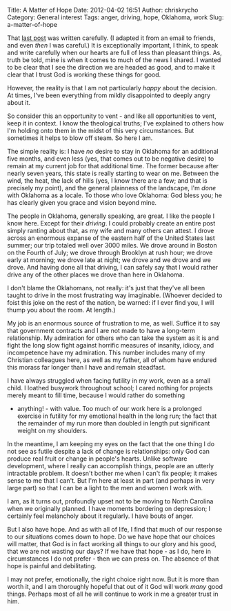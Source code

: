Title: A Matter of Hope
Date: 2012-04-02 16:51
Author: chriskrycho
Category: General interest
Tags: anger, driving, hope, Oklahoma, work
Slug: a-matter-of-hope

That [last post][] was written carefully. (I adapted it from an email to
friends, and even *then* I was careful.) It is exceptionally important,
I think, to speak and write carefully when our hearts are full of less
than pleasant things. As, truth be told, mine is when it comes to much
of the news I shared. I wanted to be clear that I see the direction we
are headed as good, and to make it clear that I trust God is working
these things for good.

However, the reality is that I am not particularly *happy* about the
decision. At times, I've been everything from mildly disappointed to
deeply angry about it. <!--more-->

So consider this an opportunity to vent - and like all opportunities to
vent, keep it in context. I know the theological truths; I've explained
to others how I'm holding onto them in the midst of this very
circumstances. But sometimes it helps to blow off steam. So here I am.

The simple reality is: I have *no* desire to stay in Oklahoma for an
additional five months, and even less (yes, that comes out to be
negative desire) to remain at my current job for that additional time.
The former because after nearly seven years, this state is really
starting to wear on me. Between the wind, the heat, the lack of hills
(yes, I know there are a few; and that is precisely my point), and the
general plainness of the landscape, I'm *done* with Oklahoma as a
locale. To those who love Oklahoma: God bless you; he has clearly given
you grace and vision beyond mine.

The people in Oklahoma, generally speaking, are great. I like the people
I know here. Except for their *driving*. I could probably create an
entire post simply ranting about that, as my wife and many others can
attest. I drove across an enormous expanse of the eastern half of the
United States last summer; our trip totaled well over 3000 miles. We
drove around in Boston on the Fourth of July; we drove through Brooklyn
at rush hour; we drove early at morning; we drove late at night; we
drove and we drove and we drove. And having done all that driving, I can
safely say that I would rather drive any of the other places we drove
than here in Oklahoma.

I don't blame the Oklahomans, not really: it's just that they've all
been taught to drive in the most frustrating way imaginable. (Whoever
decided to foist this joke on the rest of the nation, be warned: if I
ever find you, I will thump you about the room. At length.)

My job is an enormous source of frustration to me, as well. Suffice it
to say that government contracts and I are not made to have a long-term
relationship. My admiration for others who can take the system as it is
and fight the long slow fight against horrific measures of insanity,
idiocy, and incompetence have my admiration. This number includes many
of my Christian colleagues here, as well as my father, all of whom have
endured this morass far longer than I have and remain steadfast.

I have always struggled when facing futility in my work, even as a small
child. I loathed busywork throughout school; I cared nothing for
projects merely meant to fill time, because I would rather do something
- anything! - with value. Too much of our work here is a prolonged
exercise in futility for my emotional health in the long run; the fact
that the remainder of my run more than doubled in length put significant
weight on my shoulders.

In the meantime, I am keeping my eyes on the fact that the one thing I
do not see as futile despite a lack of change is relationships: only God
can produce real fruit or change in people's hearts. Unlike software
development, where I really can accomplish things, people are an utterly
intractable problem. It doesn't bother me when I can't fix people; it
makes sense to me that I can't. But I'm here at least in part (and
perhaps in very large part) so that I can be a light to the men and
women I work with.

I am, as it turns out, profoundly upset not to be moving to North
Carolina when we originally planned. I have moments bordering on
depression; I certainly feel melancholy about it regularly. I have bouts
of anger.

But I also have hope. And as with all of life, I find that much of our
response to our situations comes down to hope. Do we have hope that our
choices will matter, that God is in fact working all things to our glory
and his good, that we are not wasting our days? If we have that hope -
as I do, here in circumstances I do not prefer - then we can press on.
The absence of that hope is painful and debilitating.

I may not prefer, emotionally, the right choice right now. But it is
more than worth it, and I am thoroughly hopeful that out of it God will
work *many* good things. Perhaps most of all he will continue to work in
me a greater trust in him.

  [last post]: http://www.chriskrycho.com/family/general-interest/thoughts-about-labor-the-baby-kind/
    "Thoughts About Labor (the Baby Kind)"
